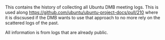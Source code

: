 This contains the history of collecting all Ubuntu DMB meeting logs.
This is used along https://github.com/ubuntu/ubuntu-project-docs/pull/210
where it is discsused if the DMB wants to use that approach to no more
rely on the scattered logs of the past.

All information is from logs that are already public.
